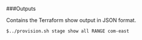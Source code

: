 ###Outputs

Contains the Terraform show output in JSON format.

``` 
$../provision.sh stage show all RANGE com-east
```